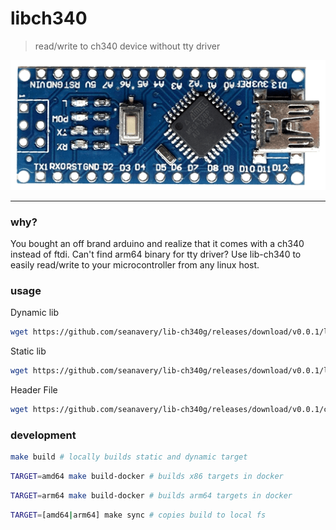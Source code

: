 # libch340
> read/write to ch340 device without tty driver


![](./etc/nano.png)

___

### why?
You bought an off brand arduino and realize that it comes with a ch340 instead of ftdi. Can't find arm64 binary for tty driver? Use lib-ch340 to easily read/write to your microcontroller from any linux host.


### usage

Dynamic lib

```bash
wget https://github.com/seanavery/lib-ch340g/releases/download/v0.0.1/libch340g.so.0.0.1 -o /usr/local/lib
```

Static lib
```bash
wget https://github.com/seanavery/lib-ch340g/releases/download/v0.0.1/libch340g_static.a -o /usr/local/lib
```

Header File
```bash
wget https://github.com/seanavery/lib-ch340g/releases/download/v0.0.1/ch340g.h -o /usr/local/include
```

### development

```bash
make build # locally builds static and dynamic target
```

```bash
TARGET=amd64 make build-docker # builds x86 targets in docker
```

```bash
TARGET=arm64 make build-docker # builds arm64 targets in docker
```

```bash
TARGET=[amd64|arm64] make sync # copies build to local fs
```
